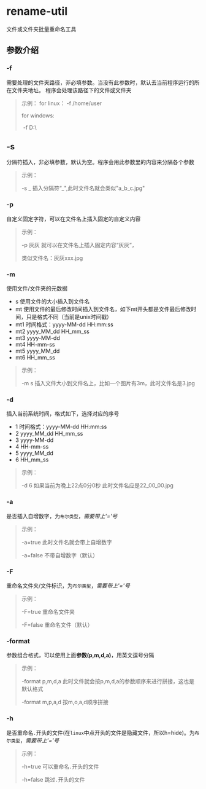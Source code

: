 # rename-util
文件或文件夹批量重命名工具

## 参数介绍
### -f
需要处理的文件夹路径，非必填参数。当没有此参数时，默认去当前程序运行的所在文件夹地址。
程序会处理该路径下的文件或文件夹

> 示例：
> for linux：
> 	-f /home/user
>
> for windows:
>
> ​	-f D:\

## -s

分隔符插入，非必填参数，默认为空。程序会用此参数里的内容来分隔各个参数

> 示例：
>
> -s _	插入分隔符“_",此时文件名就会类似"a_b_c.jpg"

### -p

自定义固定字符，可以在文件名上插入固定的自定义内容

> 示例：
>
> -p 灰灰	就可以在文件名上插入固定内容“灰灰”，
>
> 类似文件名：灰灰xxx.jpg

### -m

使用文件/文件夹的元数据

- s	   使用文件的大小插入到文件名
- mt    使用文件的最后修改时间插入到文件名，如下mt开头都是文件最后修改时间，只是格式不同（当前是unix时间戳）
- mt1   时间格式：yyyy-MM-dd HH:mm:ss
- mt2    yyyy_MM_dd HH_mm_ss
- mt3    yyyy-MM-dd
- mt4    HH-mm-ss
- mt5    yyyy_MM_dd
- mt6    HH_mm_ss

> 示例：
>
> -m s    插入文件大小到文件名上，比如一个图片有3m，此时文件名是3.jpg

### -d

插入当前系统时间，格式如下，选择对应的序号

- 1   时间格式：yyyy-MM-dd HH:mm:ss
- 2    yyyy_MM_dd HH_mm_ss
- 3    yyyy-MM-dd
- 4    HH-mm-ss
- 5    yyyy_MM_dd
- 6    HH_mm_ss

> 示例：
>
> -d 6    如果当前为晚上22点0分0秒  此时文件名应是22_00_00.jpg

### -a

是否插入自增数字，为`布尔类型`，*需要带上'='号*

> 示例：
>
> -a=true	此时文件名就会带上自增数字
>
> -a=false    不带自增数字（默认）

### -F

重命名文件夹/文件标识，为`布尔类型`，*需要带上'='号*

> 示例：
>
> -F=true    重命名文件夹
>
> -F=false    重命名文件（默认）

### -format

参数组合格式，可以使用上面**参数(p,m,d,a)**，用英文逗号分隔

> 示例：
>
> -format p,m,d,a    此时文件就会按p,m,d,a的参数顺序来进行拼接，这也是默认格式
>
> -format m,p,a,d    按m,o,a,d顺序拼接

### -h

是否重命名`.`开头的文件(在`linux`中点开头的文件是隐藏文件，所以h=hide)。为`布尔类型`，*需要带上'='号*

> 示例：
>
> -h=true    可以重命名`.`开头的文件
>
> -h=false    跳过`.`开头的文件
